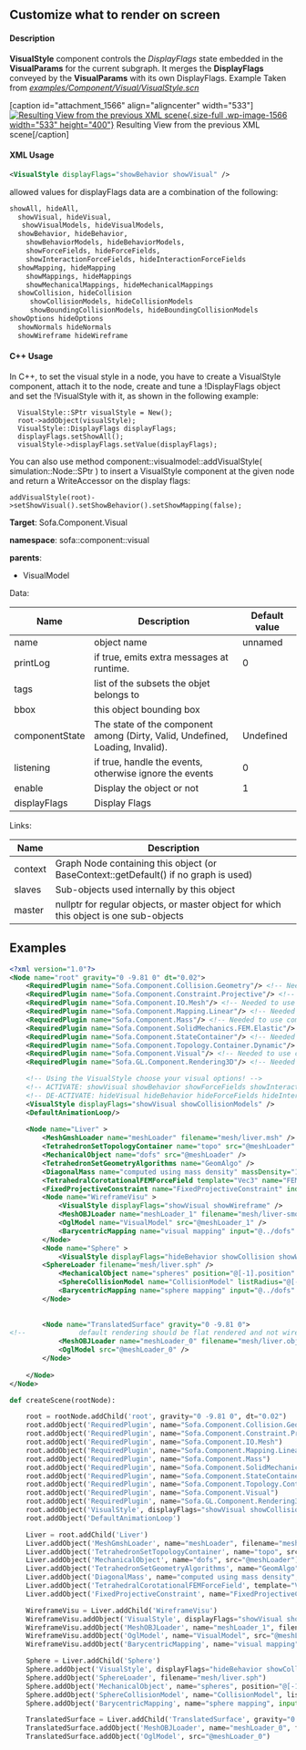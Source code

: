 Customize what to render on screen
----------------------------------

#### Description

**VisualStyle** component controls the *DisplayFlags* state embedded in
the **VisualParams** for the current subgraph. It merges the
**DisplayFlags** conveyed by the **VisualParams** with its own
DisplayFlags. Example Taken from
[*examples/Component/Visual/VisualStyle.scn*](https://github.com/sofa-framework/sofa/blob/master/examples/Component/Visual/VisualStyle.scn)



\[caption id="attachment\_1566" align="aligncenter"
width="533"\][![Resulting View from the previous XML
scene](https://www.sofa-framework.org/wp-content/uploads/2014/11/VisualStyle.jpg){.size-full
.wp-image-1566 width="533"
height="400"}](https://www.sofa-framework.org/wp-content/uploads/2014/11/VisualStyle.jpg)
Resulting View from the previous XML scene\[/caption\]

#### XML Usage

```xml
<VisualStyle displayFlags="showBehavior showVisual" />
```

allowed values for displayFlags data are a combination of the following:

```xml
showAll, hideAll,
  showVisual, hideVisual,
   showVisualModels, hideVisualModels,
  showBehavior, hideBehavior,
    showBehaviorModels, hideBehaviorModels,
    showForceFields, hideForceFields,
    showInteractionForceFields, hideInteractionForceFields
  showMapping, hideMapping
    showMappings, hideMappings
    showMechanicalMappings, hideMechanicalMappings
  showCollision, hideCollision
     showCollisionModels, hideCollisionModels
     showBoundingCollisionModels, hideBoundingCollisionModels
showOptions hideOptions
  showNormals hideNormals
  showWireframe hideWireframe
```

#### C++ Usage

In C++, to set the visual style in a node, you have to create a
VisualStyle component, attach it to the node, create and tune a
!DisplayFlags object and set the !VisualStyle with it, as shown in the
following example:

```
  VisualStyle::SPtr visualStyle = New();
  root->addObject(visualStyle);
  VisualStyle::DisplayFlags displayFlags;
  displayFlags.setShowAll();
  visualStyle->displayFlags.setValue(displayFlags);
```

You can also use method component::visualmodel::addVisualStyle(
simulation::Node::SPtr ) to insert a VisualStyle component at the given
node and return a WriteAccessor on the display flags:

```
addVisualStyle(root)->setShowVisual().setShowBehavior().setShowMapping(false);
```
<!-- automatically generated doc START -->
__Target__: Sofa.Component.Visual

__namespace__: sofa::component::visual

__parents__: 
- VisualModel

Data: 

<table>
<thead>
    <tr>
        <th>Name</th>
        <th>Description</th>
        <th>Default value</th>
    </tr>
</thead>
<tbody>
	<tr>
		<td>name</td>
		<td>
object name
</td>
		<td>unnamed</td>
	</tr>
	<tr>
		<td>printLog</td>
		<td>
if true, emits extra messages at runtime.
</td>
		<td>0</td>
	</tr>
	<tr>
		<td>tags</td>
		<td>
list of the subsets the objet belongs to
</td>
		<td></td>
	</tr>
	<tr>
		<td>bbox</td>
		<td>
this object bounding box
</td>
		<td></td>
	</tr>
	<tr>
		<td>componentState</td>
		<td>
The state of the component among (Dirty, Valid, Undefined, Loading, Invalid).
</td>
		<td>Undefined</td>
	</tr>
	<tr>
		<td>listening</td>
		<td>
if true, handle the events, otherwise ignore the events
</td>
		<td>0</td>
	</tr>
	<tr>
		<td>enable</td>
		<td>
Display the object or not
</td>
		<td>1</td>
	</tr>
	<tr>
		<td>displayFlags</td>
		<td>
Display Flags
</td>
		<td></td>
	</tr>

</tbody>
</table>

Links: 

| Name | Description |
| ---- | ----------- |
|context|Graph Node containing this object (or BaseContext::getDefault() if no graph is used)|
|slaves|Sub-objects used internally by this object|
|master|nullptr for regular objects, or master object for which this object is one sub-objects|



## Examples

```xml
<?xml version="1.0"?>
<Node name="root" gravity="0 -9.81 0" dt="0.02">
    <RequiredPlugin name="Sofa.Component.Collision.Geometry"/> <!-- Needed to use components [SphereCollisionModel] -->
    <RequiredPlugin name="Sofa.Component.Constraint.Projective"/> <!-- Needed to use components [FixedProjectiveConstraint] -->
    <RequiredPlugin name="Sofa.Component.IO.Mesh"/> <!-- Needed to use components [MeshGmshLoader MeshOBJLoader SphereLoader] -->
    <RequiredPlugin name="Sofa.Component.Mapping.Linear"/> <!-- Needed to use components [BarycentricMapping] -->
    <RequiredPlugin name="Sofa.Component.Mass"/> <!-- Needed to use components [DiagonalMass] -->
    <RequiredPlugin name="Sofa.Component.SolidMechanics.FEM.Elastic"/> <!-- Needed to use components [TetrahedralCorotationalFEMForceField] -->
    <RequiredPlugin name="Sofa.Component.StateContainer"/> <!-- Needed to use components [MechanicalObject] -->
    <RequiredPlugin name="Sofa.Component.Topology.Container.Dynamic"/> <!-- Needed to use components [TetrahedronSetGeometryAlgorithms TetrahedronSetTopologyContainer] -->
    <RequiredPlugin name="Sofa.Component.Visual"/> <!-- Needed to use components [VisualStyle] -->
    <RequiredPlugin name="Sofa.GL.Component.Rendering3D"/> <!-- Needed to use components [OglModel] -->

    <!-- Using the VisualStyle choose your visual options! -->
    <!-- ACTIVATE: showVisual showBehavior showForceFields showInteractionForceFields showCollision showCollisionModels showWireFrame -->
    <!-- DE-ACTIVATE: hideVisual hideBehavior hideForceFields hideInteractionForceFields hideCollision hideCollisionModels hideWireFrame -->
    <VisualStyle displayFlags="showVisual showCollisionModels" />
    <DefaultAnimationLoop/>
    
    <Node name="Liver" >
        <MeshGmshLoader name="meshLoader" filename="mesh/liver.msh" />
        <TetrahedronSetTopologyContainer name="topo" src="@meshLoader" />
        <MechanicalObject name="dofs" src="@meshLoader" />
        <TetrahedronSetGeometryAlgorithms name="GeomAlgo" />
        <DiagonalMass name="computed using mass density" massDensity="1" />
        <TetrahedralCorotationalFEMForceField template="Vec3" name="FEM" method="large" poissonRatio="0.3" youngModulus="3000" computeGlobalMatrix="0" />
        <FixedProjectiveConstraint name="FixedProjectiveConstraint" indices="3 39 64" />
        <Node name="WireframeVisu" >
            <VisualStyle displayFlags="showVisual showWireframe" />
            <MeshOBJLoader name="meshLoader_1" filename="mesh/liver-smooth.obj" handleSeams="1" />
            <OglModel name="VisualModel" src="@meshLoader_1" />
            <BarycentricMapping name="visual mapping" input="@../dofs" output="@VisualModel" />
        </Node>
        <Node name="Sphere" >
            <VisualStyle displayFlags="hideBehavior showCollision showWireframe" />
	    <SphereLoader filename="mesh/liver.sph" />
            <MechanicalObject name="spheres" position="@[-1].position" />
            <SphereCollisionModel name="CollisionModel" listRadius="@[-2].listRadius" />
            <BarycentricMapping name="sphere mapping" input="@../dofs" output="@spheres" />
        </Node>
        
        
        <Node name="TranslatedSurface" gravity="0 -9.81 0">
<!--             default rendering should be flat rendered and not wireframed -->
            <MeshOBJLoader name="meshLoader_0" filename="mesh/liver.obj" translation="5 0 0" handleSeams="1" />
            <OglModel src="@meshLoader_0" />
        </Node>
        
    </Node>
</Node>
```
```python
def createScene(rootNode):

	root = rootNode.addChild('root', gravity="0 -9.81 0", dt="0.02")
	root.addObject('RequiredPlugin', name="Sofa.Component.Collision.Geometry")
	root.addObject('RequiredPlugin', name="Sofa.Component.Constraint.Projective")
	root.addObject('RequiredPlugin', name="Sofa.Component.IO.Mesh")
	root.addObject('RequiredPlugin', name="Sofa.Component.Mapping.Linear")
	root.addObject('RequiredPlugin', name="Sofa.Component.Mass")
	root.addObject('RequiredPlugin', name="Sofa.Component.SolidMechanics.FEM.Elastic")
	root.addObject('RequiredPlugin', name="Sofa.Component.StateContainer")
	root.addObject('RequiredPlugin', name="Sofa.Component.Topology.Container.Dynamic")
	root.addObject('RequiredPlugin', name="Sofa.Component.Visual")
	root.addObject('RequiredPlugin', name="Sofa.GL.Component.Rendering3D")
	root.addObject('VisualStyle', displayFlags="showVisual showCollisionModels")
	root.addObject('DefaultAnimationLoop')

	Liver = root.addChild('Liver')
	Liver.addObject('MeshGmshLoader', name="meshLoader", filename="mesh/liver.msh")
	Liver.addObject('TetrahedronSetTopologyContainer', name="topo", src="@meshLoader")
	Liver.addObject('MechanicalObject', name="dofs", src="@meshLoader")
	Liver.addObject('TetrahedronSetGeometryAlgorithms', name="GeomAlgo")
	Liver.addObject('DiagonalMass', name="computed using mass density", massDensity="1")
	Liver.addObject('TetrahedralCorotationalFEMForceField', template="Vec3", name="FEM", method="large", poissonRatio="0.3", youngModulus="3000", computeGlobalMatrix="0")
	Liver.addObject('FixedProjectiveConstraint', name="FixedProjectiveConstraint", indices="3 39 64")

	WireframeVisu = Liver.addChild('WireframeVisu')
	WireframeVisu.addObject('VisualStyle', displayFlags="showVisual showWireframe")
	WireframeVisu.addObject('MeshOBJLoader', name="meshLoader_1", filename="mesh/liver-smooth.obj", handleSeams="1")
	WireframeVisu.addObject('OglModel', name="VisualModel", src="@meshLoader_1")
	WireframeVisu.addObject('BarycentricMapping', name="visual mapping", input="@../dofs", output="@VisualModel")

	Sphere = Liver.addChild('Sphere')
	Sphere.addObject('VisualStyle', displayFlags="hideBehavior showCollision showWireframe")
	Sphere.addObject('SphereLoader', filename="mesh/liver.sph")
	Sphere.addObject('MechanicalObject', name="spheres", position="@[-1].position")
	Sphere.addObject('SphereCollisionModel', name="CollisionModel", listRadius="@[-2].listRadius")
	Sphere.addObject('BarycentricMapping', name="sphere mapping", input="@../dofs", output="@spheres")

	TranslatedSurface = Liver.addChild('TranslatedSurface', gravity="0 -9.81 0")
	TranslatedSurface.addObject('MeshOBJLoader', name="meshLoader_0", filename="mesh/liver.obj", translation="5 0 0", handleSeams="1")
	TranslatedSurface.addObject('OglModel', src="@meshLoader_0")
```

<!-- automatically generated doc END -->
